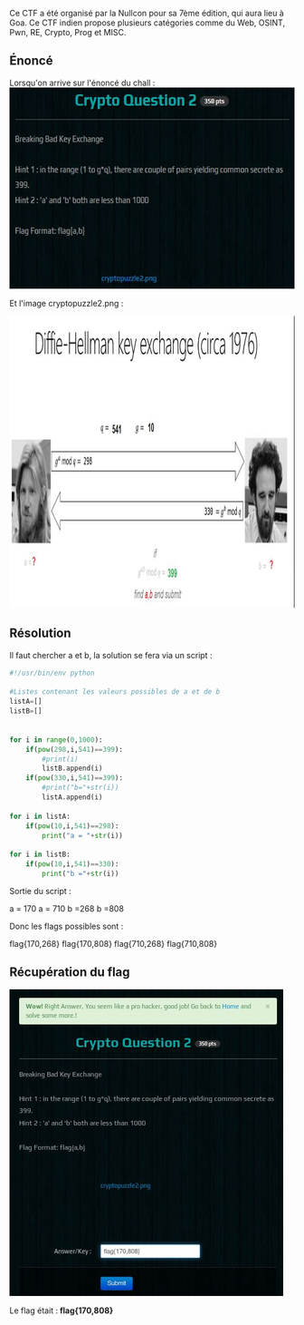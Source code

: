 Ce CTF a été organisé par la Nullcon pour sa 7ème édition, qui aura lieu à Goa. Ce CTF indien propose plusieurs catégories comme du Web, OSINT, Pwn, RE, Crypto, Prog et MISC.

<h2>Énoncé</h2>
Lorsqu'on arrive sur l'énoncé du chall :

<img class="size-full wp-image-556 aligncenter" src="HackIm-Crypto2-Enonce.JPG" alt="" width="594" height="355" />

Et l'image cryptopuzzle2.png :

<img class="size-full wp-image-558 aligncenter" src="HackIm-Crypto2-Img.JPG" alt="" width="1104" height="515" />
<h2>Résolution</h2>
Il faut chercher a et b, la solution se fera via un script :

```python
#!/usr/bin/env python

#Listes contenant les valeurs possibles de a et de b
listA=[]
listB=[]


for i in range(0,1000):
	if(pow(298,i,541)==399):
		#print(i)
		listB.append(i)
	if(pow(330,i,541)==399):
		#print("b="+str(i))
		listA.append(i)

for i in listA:
	if(pow(10,i,541)==298):
		print("a = "+str(i))

for i in listB:
	if(pow(10,i,541)==330):
		print("b ="+str(i))
```

Sortie du script :

a = 170
a = 710
b =268
b =808

Donc les flags possibles sont :

flag{170,268}
flag{170,808}
flag{710,268}
flag{710,808}
<h2>Récupération du flag</h2>
<img class="size-full wp-image-557 aligncenter" src="HackIm-Crypto2.JPG" alt="" width="484" height="541" />

Le flag était :<strong> flag{170,808}</strong>